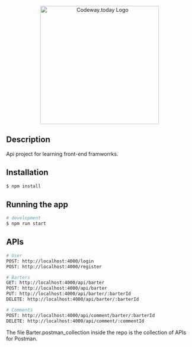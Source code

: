 <p align="center">
  <a href="http://learning.codeway.today" target="blank"><img src="https://codeway.today/wp-content/uploads/2021/10/logo-black.png" width="320" alt="Codeway.today Logo" /></a>
</p>

## Description

Api project for learning front-end framworrks.

## Installation

```bash
$ npm install
```

## Running the app

```bash
# development
$ npm run start

```

## APIs

```bash
# User
POST: http://localhost:4000/login
POST: http://localhost:4000/register

# Barters
GET: http://localhost:4000/api/barter
POST: http://localhost:4000/api/barter
PUT: http://localhost:4000/api/barter/:barterId
DELETE: http://localhost:4000/api/barter/:barterId

# Comments
POST: http://localhost:4000/api/comment/barter/:barterId
DELETE: http://localhost:4000/api/comment/:commentId

```

The file Barter.postman_collection inside the repo is the collection of APIs for Postman.
